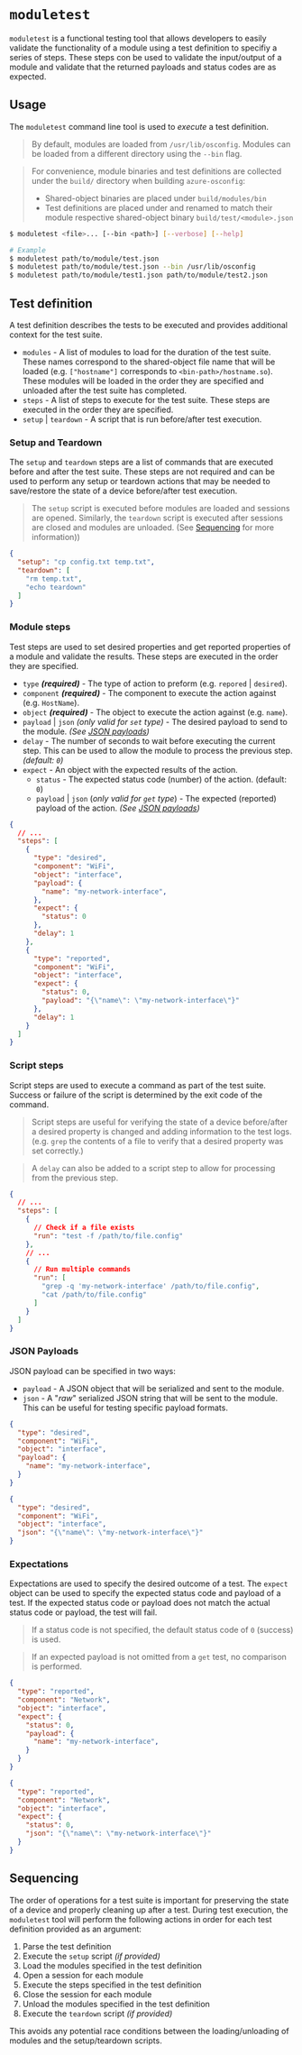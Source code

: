 # `moduletest`

`moduletest` is a functional testing tool that allows developers to easily validate the functionality of a module using a test definition to specifiy a series of steps. These steps con be used to validate the input/output of a module and validate that the returned payloads and status codes are as expected.

## Usage

The `moduletest` command line tool is used to *execute* a test definition.

> By default, modules are loaded from `/usr/lib/osconfig`. Modules can be loaded from a different directory using the `--bin` flag.

> For convenience, module binaries and test definitions are collected under the `build/` directory when building `azure-osconfig`:
> - Shared-object binaries are placed under `build/modules/bin`
> - Test definitions are placed under and renamed to match their module respective shared-object binary `build/test/<module>.json`

```bash
$ moduletest <file>... [--bin <path>] [--verbose] [--help]

# Example
$ moduletest path/to/module/test.json
$ moduletest path/to/module/test.json --bin /usr/lib/osconfig
$ moduletest path/to/module/test1.json path/to/module/test2.json
```

## Test definition

A test definition describes the tests to be executed and provides additional context for the test suite.

- `modules` - A list of modules to load for the duration of the test suite. These names correspond to the shared-object file name that will be loaded (e.g. `["hostname"]` corresponds to `<bin-path>/hostname.so`). These modules will be loaded in the order they are specified and unloaded after the test suite has completed.
- `steps` - A list of steps to execute for the test suite. These steps are executed in the order they are specified.
- `setup` | `teardown` - A script that is run before/after test execution.

### Setup and Teardown

The `setup` and `teardown` steps are a list of commands that are executed before and after the test suite. These steps are not required and can be used to perform any setup or teardown actions that may be needed to save/restore the state of a device before/after test execution.

> The `setup` script is executed before modules are loaded and sessions are opened. Similarly, the `teardown` script is executed after sessions are closed and modules are unloaded. (See [Sequencing](#sequencing) for more information))

```json
{
  "setup": "cp config.txt temp.txt",
  "teardown": [
    "rm temp.txt",
    "echo teardown"
  ]
}
```

### Module steps

Test steps are used to set desired properties and get reported properties of a module and validate the results. These steps are executed in the order they are specified.

  - `type` ***(required)*** - The type of action to preform (e.g. `repored` | `desired`).
  - `component` ***(required)*** - The component to execute the action against (e.g. `HostName`).
  - `object` ***(required)*** - The object to execute the action against (e.g. `name`).
  - `payload` | `json` *(only valid for `set` type)* - The desired payload to send to the module. *(See [JSON payloads](#json-payloads))*
  - `delay` - The number of seconds to wait before executing the current step. This can be used to allow the module to process the previous step. *(default: `0`)*
  - `expect` - An object with the expected results of the action.
    - `status` - The expected status code (number) of the action. (default: `0`)
    - `payload` | `json` (*only valid for `get` type*) - The expected (reported) payload of the action. *(See [JSON payloads](#json-payloads))*

```json
{
  // ...
  "steps": [
    {
      "type": "desired",
      "component": "WiFi",
      "object": "interface",
      "payload": {
        "name": "my-network-interface",
      },
      "expect": {
        "status": 0
      },
      "delay": 1
    },
    {
      "type": "reported",
      "component": "WiFi",
      "object": "interface",
      "expect": {
        "status": 0,
        "payload": "{\"name\": \"my-network-interface\"}"
      },
      "delay": 1
    }
  ]
}
```

### Script steps

Script steps are used to execute a command as part of the test suite. Success or failure of the script is determined by the exit code of the command.

> Script steps are useful for verifying the state of a device before/after a desired property is changed and adding information to the test logs. (e.g. `grep` the contents of a file to verify that a desired property was set correctly.)

> A `delay` can also be added to a script step to allow for processing from the previous step.

```json
{
  // ...
  "steps": [
    {
      // Check if a file exists
      "run": "test -f /path/to/file.config"
    },
    // ...
    {
      // Run multiple commands
      "run": [
        "grep -q 'my-network-interface' /path/to/file.config",
        "cat /path/to/file.config"
      ]
    }
  ]
}
```

### JSON Payloads

JSON payload can be specified in two ways:

- `payload` - A JSON object that will be serialized and sent to the module.
- `json` - A "*raw*" serialized JSON string that will be sent to the module. This can be useful for testing specific payload formats.

```json
{
  "type": "desired",
  "component": "WiFi",
  "object": "interface",
  "payload": {
    "name": "my-network-interface",
  }
}
```

```json
{
  "type": "desired",
  "component": "WiFi",
  "object": "interface",
  "json": "{\"name\": \"my-network-interface\"}"
}
```

### Expectations

Expectations are used to specify the desired outcome of a test. The `expect` object can be used to specify the expected status code and payload of a test. If the expected status code or payload does not match the actual status code or payload, the test will fail.

> If a status code is not specified, the default status code of `0` (success) is used.

> If an expected payload is not omitted from a `get` test, no comparison is performed.

```json
{
  "type": "reported",
  "component": "Network",
  "object": "interface",
  "expect": {
    "status": 0,
    "payload": {
      "name": "my-network-interface",
    }
  }
}
```

```json
{
  "type": "reported",
  "component": "Network",
  "object": "interface",
  "expect": {
    "status": 0,
    "json": "{\"name\": \"my-network-interface\"}"
  }
}
```

## Sequencing

The order of operations for a test suite is important for preserving the state of a device and properly cleaning up after a test. During test execution, the `moduletest` tool will perform the following actions in order for each test definition provided as an argument:

1. Parse the test definition
1. Execute the `setup` script *(if provided)*
1. Load the modules specified in the test definition
1. Open a session for each module
1. Execute the steps specified in the test definition
1. Close the session for each module
1. Unload the modules specified in the test definition
1. Execute the `teardown` script *(if provided)*

This avoids any potential race conditions between the loading/unloading of modules and the setup/teardown scripts.